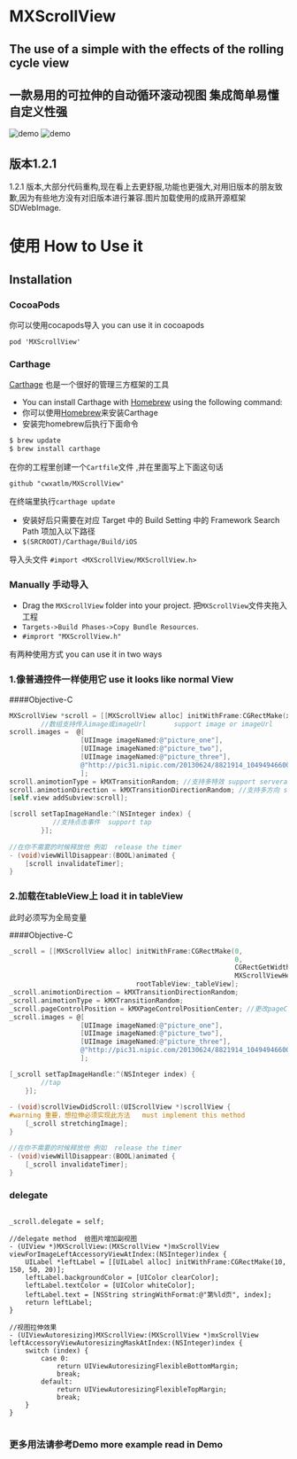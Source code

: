 # MXScrollView

The use of a simple with the effects of the rolling cycle view
-----
一款易用的可拉伸的自动循环滚动视图 集成简单易懂 自定义性强
-----


![demo](Pictures/demo1GIF.gif)
![demo](Pictures/demo2GIF.gif)

版本1.2.1 
----
  1.2.1 版本,大部分代码重构,现在看上去更舒服,功能也更强大,对用旧版本的朋友致歉,因为有些地方没有对旧版本进行兼容.图片加载使用的成熟开源框架SDWebImage.


使用  How to Use it
=====

## Installation

### CocoaPods

你可以使用cocapods导入  you can use it in cocoapods
```
pod 'MXScrollView'   
```

### Carthage 

[Carthage](https://github.com/Carthage/Carthage) 也是一个很好的管理三方框架的工具

* You can install Carthage with [Homebrew](http://brew.sh/) using the following command:
* 你可以使用[Homebrew](http://brew.sh/)来安装Carthage  
* 安装完homebrew后执行下面命令

```bash
$ brew update
$ brew install carthage
```

在你的工程里创建一个`Cartfile`文件 ,并在里面写上下面这句话

```ogdl
github "cwxatlm/MXScrollView"
```

在终端里执行`carthage update`
* 安装好后只需要在对应 Target 中的 Build Setting 中的 Framework Search Path 项加入以下路径
* `$(SRCROOT)/Carthage/Build/iOS`

导入头文件 
 `#import <MXScrollView/MXScrollView.h>`

### Manually  手动导入
* Drag the `MXScrollView` folder into your project.  把`MXScrollView`文件夹拖入工程
* `Targets->Build Phases->Copy Bundle Resources`.
* `#imprort "MXScrollView.h"`

有两种使用方式  you can use it in two ways
### 1.像普通控件一样使用它  use it looks like normal View


####Objective-C
```objective-c
MXScrollView *scroll = [[MXScrollView alloc] initWithFrame:CGRectMake(x, y, scrollWidth, scrollHeight)];
        //数组支持传入image或imageUrl       support image or imageUrl
scroll.images =  @[
                  [UIImage imageNamed:@"picture_one"],
                  [UIImage imageNamed:@"picture_two"],
                  [UIImage imageNamed:@"picture_three"],
                  @"http://pic31.nipic.com/20130624/8821914_104949466000_2.jpg"
                  ];
scroll.animotionType = kMXTransitionRandom; //支持多特效 support serveral type
scroll.animotionDirection = kMXTransitionDirectionRandom; //支持多方向 support serveral direction
[self.view addSubview:scroll];

[scroll setTapImageHandle:^(NSInteger index) {
           //支持点击事件  support tap
        }];
        
//在你不需要的时候释放他 例如  release the timer
- (void)viewWillDisappear:(BOOL)animated {
    [scroll invalidateTimer];
}
```

### 2.加载在tableView上   load it in tableView

此时必须写为全局变量

####Objective-C
```objective-c
_scroll = [[MXScrollView alloc] initWithFrame:CGRectMake(0,
                                                         0,
                                                         CGRectGetWidth(self.view.bounds),
                                                         MXScrollViewHeight)
                                rootTableView:_tableView];
_scroll.animotionDirection = kMXTransitionDirectionRandom;
_scroll.animotionType = kMXTransitionRandom;
_scroll.pageControlPosition = kMXPageControlPositionCenter; //更改pageControl显示的位置
_scroll.images = @[
                  [UIImage imageNamed:@"picture_one"],
                  [UIImage imageNamed:@"picture_two"],
                  [UIImage imageNamed:@"picture_three"],
                  @"http://pic31.nipic.com/20130624/8821914_104949466000_2.jpg"
                  ];

[_scroll setTapImageHandle:^(NSInteger index) {
        //tap
    }];
    
- (void)scrollViewDidScroll:(UIScrollView *)scrollView {
#warning 重要，想拉伸必须实现此方法   must implement this method
    [_scroll stretchingImage];
}

//在你不需要的时候释放他 例如  release the timer
- (void)viewWillDisappear:(BOOL)animated {
    [_scroll invalidateTimer];
}
```

### delegate

```

_scroll.delegate = self;

//delegate method  给图片增加副视图
- (UIView *)MXScrollView:(MXScrollView *)mxScrollView viewForImageLeftAccessoryViewAtIndex:(NSInteger)index {
    UILabel *leftLabel = [[UILabel alloc] initWithFrame:CGRectMake(10, 150, 50, 20)];
    leftLabel.backgroundColor = [UIColor clearColor];
    leftLabel.textColor = [UIColor whiteColor];
    leftLabel.text = [NSString stringWithFormat:@"第%ld页", index];
    return leftLabel;
}

//视图拉伸效果
- (UIViewAutoresizing)MXScrollView:(MXScrollView *)mxScrollView leftAccessoryViewAutoresizingMaskAtIndex:(NSInteger)index {
    switch (index) {
        case 0:
            return UIViewAutoresizingFlexibleBottomMargin;
            break;
        default:
            return UIViewAutoresizingFlexibleTopMargin;
            break;
    }
}


```

### 更多用法请参考Demo    more example read in Demo
